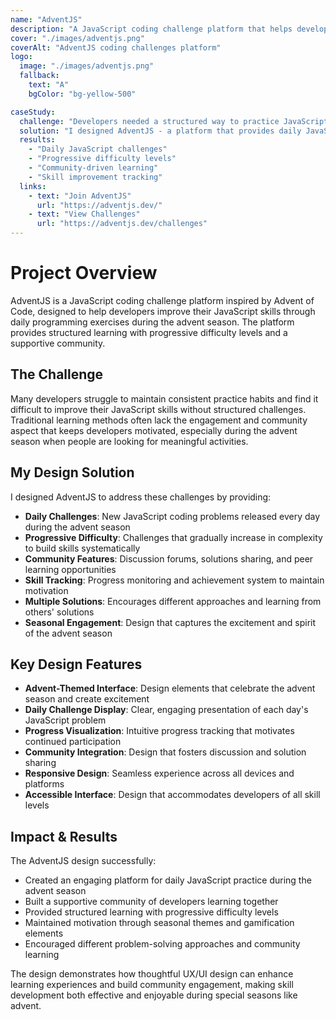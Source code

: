 ```yaml
---
name: "AdventJS"
description: "A JavaScript coding challenge platform that helps developers improve their skills through daily programming exercises during the advent season."
cover: "./images/adventjs.png"
coverAlt: "AdventJS coding challenges platform"
logo:
  image: "./images/adventjs.png"
  fallback:
    text: "A"
    bgColor: "bg-yellow-500"

caseStudy:
  challenge: "Developers needed a structured way to practice JavaScript skills and improve their problem-solving abilities through engaging daily challenges during the advent season."
  solution: "I designed AdventJS - a platform that provides daily JavaScript coding challenges with increasing difficulty, helping developers build consistent practice habits and improve their skills."
  results:
    - "Daily JavaScript challenges"
    - "Progressive difficulty levels"
    - "Community-driven learning"
    - "Skill improvement tracking"
  links:
    - text: "Join AdventJS"
      url: "https://adventjs.dev/"
    - text: "View Challenges"
      url: "https://adventjs.dev/challenges"
---
```


# Project Overview

AdventJS is a JavaScript coding challenge platform inspired by Advent of Code, designed to help developers improve their JavaScript skills through daily programming exercises during the advent season. The platform provides structured learning with progressive difficulty levels and a supportive community.

## The Challenge

Many developers struggle to maintain consistent practice habits and find it difficult to improve their JavaScript skills without structured challenges. Traditional learning methods often lack the engagement and community aspect that keeps developers motivated, especially during the advent season when people are looking for meaningful activities.

## My Design Solution

I designed AdventJS to address these challenges by providing:

- **Daily Challenges**: New JavaScript coding problems released every day during the advent season
- **Progressive Difficulty**: Challenges that gradually increase in complexity to build skills systematically
- **Community Features**: Discussion forums, solutions sharing, and peer learning opportunities
- **Skill Tracking**: Progress monitoring and achievement system to maintain motivation
- **Multiple Solutions**: Encourages different approaches and learning from others' solutions
- **Seasonal Engagement**: Design that captures the excitement and spirit of the advent season

## Key Design Features

- **Advent-Themed Interface**: Design elements that celebrate the advent season and create excitement
- **Daily Challenge Display**: Clear, engaging presentation of each day's JavaScript problem
- **Progress Visualization**: Intuitive progress tracking that motivates continued participation
- **Community Integration**: Design that fosters discussion and solution sharing
- **Responsive Design**: Seamless experience across all devices and platforms
- **Accessible Interface**: Design that accommodates developers of all skill levels

## Impact & Results

The AdventJS design successfully:

- Created an engaging platform for daily JavaScript practice during the advent season
- Built a supportive community of developers learning together
- Provided structured learning with progressive difficulty levels
- Maintained motivation through seasonal themes and gamification elements
- Encouraged different problem-solving approaches and community learning

The design demonstrates how thoughtful UX/UI design can enhance learning experiences and build community engagement, making skill development both effective and enjoyable during special seasons like advent.
